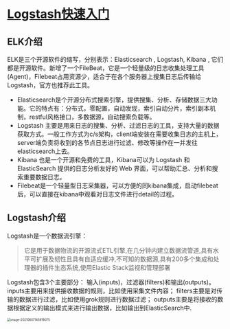 # [Logstash快速入门](https://www.cnblogs.com/xuwujing/p/13412108.html)

## ELK介绍

ELK是三个开源软件的缩写，分别表示：Elasticsearch , Logstash, Kibana , 它们都是开源软件。新增了一个FileBeat，它是一个轻量级的日志收集处理工具(Agent)，Filebeat占用资源少，适合于在各个服务器上搜集日志后传输给Logstash，官方也推荐此工具。

- Elasticsearch是个开源分布式搜索引擎，提供搜集、分析、存储数据三大功能。它的特点有：分布式，零配置，自动发现，索引自动分片，索引副本机制，restful风格接口，多数据源，自动搜索负载等。
- Logstash 主要是用来日志的搜集、分析、过滤日志的工具，支持大量的数据获取方式。一般工作方式为c/s架构，client端安装在需要收集日志的主机上，server端负责将收到的各节点日志进行过滤、修改等操作在一并发往elasticsearch上去。
- Kibana 也是一个开源和免费的工具，Kibana可以为 Logstash 和 ElasticSearch 提供的日志分析友好的 Web 界面，可以帮助汇总、分析和搜索重要数据日志。
- Filebeat是一个轻量型日志采集器，可以方便的同kibana集成，启动filebeat后，可以直接在kibana中观看对日志文件进行detail的过程。

## Logstash介绍

Logstash是一个数据流引擎：

> 它是用于数据物流的开源流式ETL引擎,在几分钟内建立数据流管道,具有水平可扩展及韧性且具有自适应缓冲,不可知的数据源,具有200多个集成和处理器的插件生态系统,使用Elastic Stack监视和管理部署

Logstash包含3个主要部分： 输入(inputs)，过滤器(filters)和输出(outputs)。
inputs主要用来提供接收数据的规则，比如使用采集文件内容；
filters主要是对传输的数据进行过滤，比如使用grok规则进行数据过滤；
outputs主要是将接收的数据根据定义的输出模式来进行输出数据，比如输出到ElasticSearch中.



<img src="/Users/zyw/Library/Application Support/typora-user-images/image-20210607145619075.png" alt="image-20210607145619075" style="zoom:50%;" />

